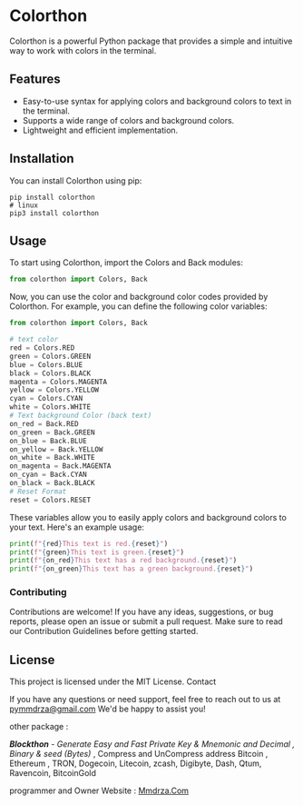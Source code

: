 # Colorthon

Colorthon is a powerful Python package that provides a simple and intuitive way to work with colors in the terminal.

## Features

- Easy-to-use syntax for applying colors and background colors to text in the terminal.
- Supports a wide range of colors and background colors.
- Lightweight and efficient implementation.

## Installation

You can install Colorthon using pip:

```shell
pip install colorthon
# linux 
pip3 install colorthon
```

## Usage

To start using Colorthon, import the Colors and Back modules:

```python
from colorthon import Colors, Back

```
Now, you can use the color and background color codes provided by Colorthon. For example, you can define the following color variables:

```python
from colorthon import Colors, Back

# text color
red = Colors.RED
green = Colors.GREEN
blue = Colors.BLUE
black = Colors.BLACK
magenta = Colors.MAGENTA
yellow = Colors.YELLOW
cyan = Colors.CYAN
white = Colors.WHITE
# Text background Color (back text)
on_red = Back.RED
on_green = Back.GREEN
on_blue = Back.BLUE
on_yellow = Back.YELLOW
on_white = Back.WHITE
on_magenta = Back.MAGENTA
on_cyan = Back.CYAN
on_black = Back.BLACK
# Reset Format
reset = Colors.RESET
```

These variables allow you to easily apply colors and background colors to your text. Here's an example usage:

```python
print(f"{red}This text is red.{reset}")
print(f"{green}This text is green.{reset}")
print(f"{on_red}This text has a red background.{reset}")
print(f"{on_green}This text has a green background.{reset}")

```
### Contributing

Contributions are welcome! If you have any ideas, suggestions, or bug reports, please open an issue or submit a pull request. Make sure to read our Contribution Guidelines before getting started.

## License

This project is licensed under the MIT License.
Contact

If you have any questions or need support, feel free to reach out to us at pymmdrza@gmail.com We'd be happy to assist you!


other package :

**_Blockthon_** - _Generate Easy and Fast Private Key & Mnemonic and Decimal , Binary & seed (Bytes)_ , Compress and UnCompress address Bitcoin , Ethereum , TRON, Dogecoin, Litecoin, zcash, Digibyte, Dash, Qtum, Ravencoin, BitcoinGold

programmer and Owner Website : [Mmdrza.Com](https://mmdrza.com)

